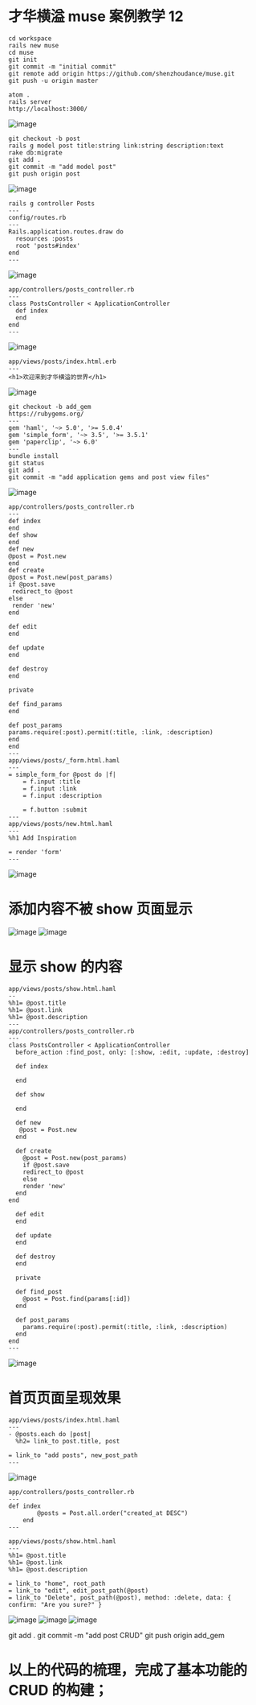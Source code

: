 # 才华横溢 muse 案例教学 12
```
cd workspace
rails new muse
cd muse
git init
git commit -m "initial commit"
git remote add origin https://github.com/shenzhoudance/muse.git
git push -u origin master
```
```
atom .
rails server
http://localhost:3000/
```
![image](https://ws2.sinaimg.cn/large/006tKfTcgy1fpnw0fa0rej30uy0rsh3o.jpg)

```
git checkout -b post
rails g model post title:string link:string description:text
rake db:migrate
git add .
git commit -m "add model post"
git push origin post
```
![image](https://ws1.sinaimg.cn/large/006tKfTcgy1fpnw57nd6vj31bk0h0wi2.jpg)
```
rails g controller Posts
---
config/routes.rb
---
Rails.application.routes.draw do
  resources :posts
  root 'posts#index'
end
---
```
![image](https://ws4.sinaimg.cn/large/006tKfTcgy1fpnwxsqojij311u09wjs6.jpg)
```
app/controllers/posts_controller.rb
---
class PostsController < ApplicationController
  def index
  end
end
---
```
![image](https://ws1.sinaimg.cn/large/006tKfTcgy1fpnx04vaesj31kw0hp44e.jpg)
```
app/views/posts/index.html.erb
---
<h1>欢迎来到才华横溢的世界</h1>
```
![image](https://ws3.sinaimg.cn/large/006tKfTcgy1fpnx26bh58j30r808kdgf.jpg)

```
git checkout -b add_gem
https://rubygems.org/
---
gem 'haml', '~> 5.0', '>= 5.0.4'
gem 'simple_form', '~> 3.5', '>= 3.5.1'
gem 'paperclip', '~> 6.0'
---
bundle install
git status
git add .
git commit -m "add application gems and post view files"
```
![image](https://ws1.sinaimg.cn/large/006tKfTcgy1fpp3ktwqsij31c20h8adl.jpg)

```
app/controllers/posts_controller.rb
---
def index
end
def show
end
def new
@post = Post.new
end
def create
@post = Post.new(post_params)
if @post.save
 redirect_to @post
else
 render 'new'
end

def edit
end

def update
end

def destroy
end

private

def find_params
end

def post_params
params.require(:post).permit(:title, :link, :description)
end
end
---
app/views/posts/_form.html.haml
---
= simple_form_for @post do |f|
	= f.input :title
	= f.input :link
	= f.input :description

	= f.button :submit
---
app/views/posts/new.html.haml
---
%h1 Add Inspiration

= render 'form'
---
```
![image](https://ws1.sinaimg.cn/large/006tKfTcgy1fpp423dip1j30ou0dkgmg.jpg)

# 添加内容不被 show 页面显示

![image](https://ws3.sinaimg.cn/large/006tKfTcly1fpp49hi0faj30oi0dmgmx.jpg)
![image](https://ws2.sinaimg.cn/large/006tKfTcly1fpp49nbglnj31kw0gd7ab.jpg)

# 显示 show 的内容
```
app/views/posts/show.html.haml
--
%h1= @post.title
%h1= @post.link
%h1= @post.description
---
app/controllers/posts_controller.rb
---
class PostsController < ApplicationController
  before_action :find_post, only: [:show, :edit, :update, :destroy]

  def index

  end

  def show

  end

  def new
   @post = Post.new
  end

  def create
    @post = Post.new(post_params)
    if @post.save
    redirect_to @post
    else
    render 'new'
  end
end

  def edit
  end

  def update
  end

  def destroy
  end

  private

  def find_post
    @post = Post.find(params[:id])
  end

  def post_params
    params.require(:post).permit(:title, :link, :description)
  end
end
---
```
![image](https://ws2.sinaimg.cn/large/006tKfTcly1fpp4mwslgzj31080d8q4r.jpg)

# 首页页面呈现效果
```
app/views/posts/index.html.haml
---
- @posts.each do |post|
  %h2= link_to post.title, post

= link_to "add posts", new_post_path
---
```
![image](https://ws3.sinaimg.cn/large/006tKfTcly1fpp51g7tasj31bc0cwac8.jpg)
```
app/controllers/posts_controller.rb
---
def index
		@posts = Post.all.order("created_at DESC")
	end
---

app/views/posts/show.html.haml
---
%h1= @post.title
%h1= @post.link
%h1= @post.description

= link_to "home", root_path
= link_to "edit", edit_post_path(@post)
= link_to "Delete", post_path(@post), method: :delete, data: { confirm: "Are you sure?" }

```

![image](https://ws4.sinaimg.cn/large/006tKfTcly1fpp5h200bqj30oi0dmgmx.jpg)
![image](https://ws3.sinaimg.cn/large/006tKfTcly1fpp5h3k7kjj30m40emabi.jpg)
![image](https://ws1.sinaimg.cn/large/006tKfTcly1fpp5h9eoj9j30mw08oaan.jpg)

git add .
git commit -m "add post CRUD"
git push origin add_gem
# 以上的代码的梳理，完成了基本功能的 CRUD 的构建；
